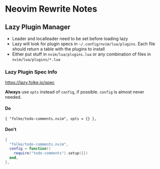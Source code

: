 # Neovim Rewrite Notes

## Lazy Plugin Manager

- Leader and localleader need to be set before loading lazy
- Lazy will look for plugin specs in `~/.config/nvim/lua/plugins`. Each file should return a table with the plugins to install
- Either put stuff in `nvim/lua/plugins.lua` or any combination of files in `nvim/lua/plugins/*.lua`

### Lazy Plugin Spec Info

https://lazy.folke.io/spec

**Always** use `opts` instead of `config`, if possible. `config` is almost never needed.

#### Do

`{ "folke/todo-comments.nvim", opts = {} },`

#### Don't

```lua
{
  "folke/todo-comments.nvim",
  config = function()
    require("todo-comments").setup({})
  end,
},
```


